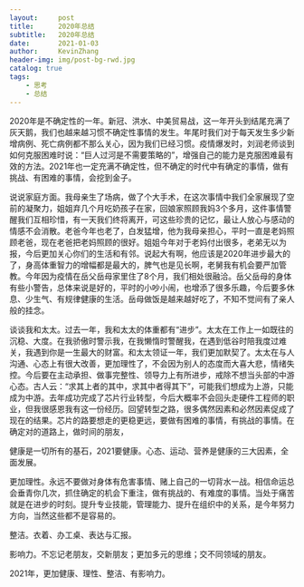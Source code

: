 ```yaml
---
layout:     post
title:      2020年总结
subtitle:   2020年总结
date:       2021-01-03
author:     KevinZhang
header-img: img/post-bg-rwd.jpg
catalog: true
tags:
    - 思考
    - 总结
---
```


2020年是不确定性的一年。新冠、洪水、中美贸易战，这一年开头到结尾充满了灰天鹅，我们也越来越习惯不确定性事情的发生。年尾时我们对于每天发生多少新增病例、死亡病例都不那么关心，因为我们已经习惯。疫情爆发时，刘润老师谈到如何克服困难时说：“巨人过河是不需要策略的”，增强自己的能力是克服困难最有效的方法。2021年也一定充满不确定性，但不确定的时代中有确定的事情，做有挑战、有困难的事情，会挖到金子。

说说家庭方面。我母亲生了场病，做了个大手术，在这次事情中我们全家展现了空前的凝聚力，姐姐弃几个月吃奶孩子在家，回娘家照顾我妈3个多月，这件事情警醒我们互相珍惜，有一天我们终将离开，可这些珍贵的记忆，最让人放心与感动的情感不会消散。老爸今年也老了，白发猛增，他为我母亲担心，平时一直是老妈照顾老爸，现在老爸把老妈照顾的很好。姐姐今年对于老妈付出很多，老弟无以为报，今后更加关心你们的生活和有邻。说起大有啊，他应该是2020年进步最大的了，身高体重智力的增幅都是最大的，脾气也是见长啊，老舅我有机会要严加管教。今年因为疫情在岳父岳母家里住了8个月，我们相处很融洽。岳父岳母的身体有些小警告，总体来说是好的，平时的小吵小闹，也增添了很多乐趣，今后要多休息、少生气、有规律健康的生活。岳母做饭是越来越好吃了，不知不觉间有了亲人般的挂念。

谈谈我和太太。过去一年，我和太太的体重都有“进步”。太太在工作上一如既往的沉稳、大度。在我骄傲时警示我，在我懒惰时警醒我，在遇到低谷时陪我度过难关，我遇到你是一生最大的财富。和太太领证一年，我们更加默契了。太太在与人沟通、心态上有很大改善，更加理性了，不会因为别人的态度而大喜大悲，情绪失控。今后要在主动承担、做事完整性、领导力上有所进步，戒除不想当头部的中游心态。古人云：“求其上者的其中，求其中者得其下”，可能我们想成为上游，只能成为中游。去年成功完成了芯片行业转型，今后大概率不会回头走硬件工程师的职业，但我很感恩我有这一份经历。回望转型之路，很多偶然因素和必然因素促成了现在的结果。芯片的路要想走的更稳更远，要做有困难的事情，有挑战的事情。在确定对的道路上，做时间的朋友，

健康是一切所有的基石，2021要健康。心态、运动、营养是健康的三大因素，全面发展。

更加理性。永远不要做对身体有危害事情、赌上自己的一切背水一战。相信命运总会垂青你几次，抓住确定的机会下重注，做有挑战的、有难度的事情。当处于痛苦就是在进步的时刻。提升专业技能，管理能力、提升在组织中的关系，是今年努力方向，当然这些都不是容易的。

整洁。衣着、办工桌、表达与汇报。

影响力。不忘记老朋友，交新朋友；更加多元的思维；交不同领域的朋友。

2021年，更加健康、理性、整洁、有影响力。
